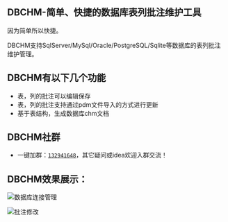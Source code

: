 ﻿## DBCHM-简单、快捷的数据库表列批注维护工具
因为简单所以快捷。

DBCHM支持SqlServer/MySql/Oracle/PostgreSQL/Sqlite等数据库的表列批注维护管理。

## DBCHM有以下几个功能
- 表，列的批注可以编辑保存
- 表，列的批注支持通过pdm文件导入的方式进行更新
- 基于表结构，生成数据库chm文档

## DBCHM社群
- 一键加群：[`132941648`](http://shang.qq.com/wpa/qunwpa?idkey=4f48a4b4ad4377fc8f458a9044d4b18bb9a90ed892ad863403f0c2bb6f4d7fb1)，其它疑问或idea欢迎入群交流！


DBCHM效果展示：
------------------------
![数据库连接管理](https://gitee.com/lztkdr/DBCHM/tree/master/DBChm/Images/DBCHM001.png)

![批注修改](https://gitee.com/lztkdr/DBCHM/tree/master/DBChm/Images/DBCHM002.png)
